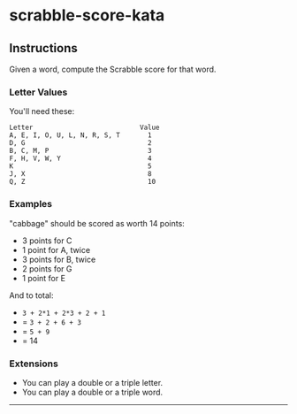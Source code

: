 # scrabble-score-kata

Instructions
------------

Given a word, compute the Scrabble score for that word.

### Letter Values

You'll need these:

```
Letter                           Value
A, E, I, O, U, L, N, R, S, T       1
D, G                               2
B, C, M, P                         3
F, H, V, W, Y                      4
K                                  5
J, X                               8
Q, Z                               10

```

### Examples

"cabbage" should be scored as worth 14 points:

-   3 points for C
-   1 point for A, twice
-   3 points for B, twice
-   2 points for G
-   1 point for E

And to total:

-   `3 + 2*1 + 2*3 + 2 + 1`
-   = `3 + 2 + 6 + 3`
-   = `5 + 9`
-   = 14

### Extensions

-   You can play a double or a triple letter.
-   You can play a double or a triple word.

* * * * *
